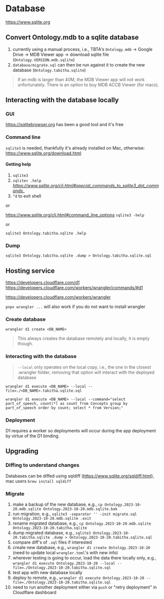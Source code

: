 # Database

https://www.sqlite.org

## Convert Ontology.mdb to a sqlite database

1. currently using a manual process, i.e., TBTA's `Ontology.mdb` -> Google Drive -> MDB Viewer app -> download sqlite file (`Ontology.VERSION.mdb.sqlite`)
1. `database/migrate.sql` can then be run against it to create the new database (`Ontology.tabitha.sqlite`)

> if an mdb is larger than 40M, the MDB Viewer app will not work unfortunately.  There is an option to buy MDB ACCB Viewer (for macs).

## Interacting with the database locally

### GUI

https://sqlitebrowser.org has been a good tool and it's free

### Command line

`sqlite3` is needed, thankfully it's already installed on Mac, otherwise:  https://www.sqlite.org/download.html

#### Getting help

1. `sqlite3`
1. `sqlite> .help` *https://www.sqlite.org/cli.html#special_commands_to_sqlite3_dot_commands_*
1. `^d` to exit shell

or

https://www.sqlite.org/cli.html#command_line_options
`sqlite3 -help`

or

`sqlite3 Ontology.tabitha.sqlite .help`

### Dump

`sqlite3 Ontology.tabitha.sqlite .dump > Ontology.tabitha.sqlite.sql`

## Hosting service

https://developers.cloudflare.com/d1
https://developers.cloudflare.com/workers/wrangler/commands/#d1

https://developers.cloudflare.com/workers/wrangler

`pnpx wrangler ...` will also work if you do not want to install wrangler

### Create database

`wrangler d1 create <DB_NAME>`

> This always creates the database remotely and locally, it is empty though.

### Interacting with the database

> `--local` only operates on the local copy, i.e., the one in the closest .wrangler folder, removing that option will interact with the deployed database

`wrangler d1 execute <DB_NAME> --local --file=./<DB_NAME>.tabitha.sqlite.sql`

`wrangler d1 execute <DB_NAME> --local --command="select part_of_speech, count(*) as count from Concepts group by part_of_speech order by count; select * from Version;"`

### Deployment

D1 requires a worker so deployments will occur during the app deployment by virtue of the D1 binding.

## Upgrading

### Diffing to understand changes

Databases can be diffed using sqldiff (https://www.sqlite.org/sqldiff.html), mac users `brew install sqldiff`

### Migrate

1. make a backup of the new database, e.g., `cp Ontology.2023-10-20.mdb.sqlite Ontology.2023-10-20.mdb.sqlite.bak`
1. run migration, e.g., `sqlite3 -separator '' -init migrate.sql Ontology.2023-10-20.mdb.sqlite .exit`
1. rename migrated database, e.g., `cp Ontology.2023-10-20.mdb.sqlite Ontology.2023-10-20.tabitha.sqlite`
1. dump migrated database, e.g., `sqlite3 Ontology.2023-10-20.tabitha.sqlite .dump > Ontology.2023-10-20.tabitha.sqlite.sql`
1. compare diff's of `.sql` files if interested
1.	create new database, e.g., `wrangler d1 create Ontology.2023-10-20`  (need to update local `wrangler.toml`'s with new info)
1. wherever testing is going to occur, load the data there locally only, e.g., `wrangler d1 execute Ontology.2023-10-20 --local --file=./Ontology.2023-10-20.tabitha.sqlite.sql`
1. test app with new database locally
1. deploy to remote, e.g., `wrangler d1 execute Ontology.2023-10-20 --file=./Ontology.2023-10-20.tabitha.sqlite.sql`
1. need to run another deployment either via `push` or "retry deployment" in Cloudflare dashboard